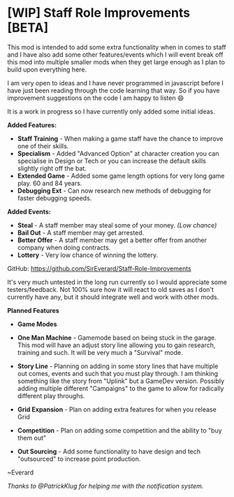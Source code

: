 [WIP] Staff Role Improvements [BETA]
============
This mod is intended to add some extra functionality when in comes to staff and I have also add some other features/events which I will event break off this mod into multiple smaller mods when they get large enough as I plan to build upon everything here.

I am very open to ideas and I have never programmed in javascript before I have just been reading through the code learning that way. So if you have improvement suggestions on the code I am happy to listen :smile: 

It is a work in progress so I have currently only added some initial ideas.

**Added Features:**

 - **Staff Training** - When making a game staff have the chance to improve one of their skills.
 - **Specialism** - Added "Advanced Option" at character creation you can specialise in Design or Tech or you can increase the default skills slightly right off the bat. 
 - **Extended Game** - Added some game length options for very long game play. 60 and 84 years.
 - **Debugging Ext** - Can now research new methods of debugging for faster debugging speeds.

**Added Events:**

 - **Steal** - A staff member may steal some of your money. *(Low chance)*
 - **Bail Out** - A staff member may get arrested.
 - **Better Offer** - A staff member may get a better offer from another company when doing contracts.
 - **Lottery** - Very low chance of winning the lottery.		

GitHub: https://github.com/SirEverard/Staff-Role-Improvements

It's very much untested in the long run currently so I would appreciate some testers/feedback.
Not 100% sure how it will react to old saves as I don't currently have any, but it should integrate well and work with other mods.

**Planned Features**

  - **Game Modes**
 - **One Man Machine** - Gamemode based on being stuck in the garage.
This mod will have an adjust story line allowing you to gain research, training and such. 
It will be very much a "Survival" mode.
 - **Story Line** - Planning on adding in some story lines that have multiple out comes, events and such that you must play through. I am thinking something like the story from "Uplink" but a GameDev version. Possibly adding multiple different "Campaigns" to the game to allow for radically different play throughs.

  - **Grid Expansion** - Plan on adding extra features for when you release Grid
  - **Competition** - Plan on adding some competition and the ability to "buy them out"
  - **Out Sourcing** - Add some functionality to have design and tech "outsourced" to increase point production.
 

~Everard

*Thanks to @PatrickKlug for helping me with the notification system.* 

